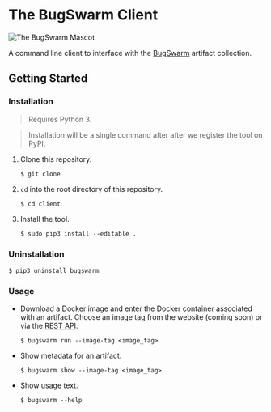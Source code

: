# The BugSwarm Client

![The BugSwarm Mascot](https://cloud.githubusercontent.com/assets/8139148/24324903/1101b9a2-114c-11e7-9340-316022ef57d5.png)

A command line client to interface with the [BugSwarm](https://bugswarm.github.io) artifact collection.

## Getting Started

### Installation
> Requires Python 3.

> Installation will be a single command after after we register the tool on PyPI.
1. Clone this repository.
    ```
    $ git clone
    ```
1. `cd` into the root directory of this repository.
    ```
    $ cd client
    ```
1. Install the tool.
    ```
    $ sudo pip3 install --editable .
    ```

### Uninstallation
```
$ pip3 uninstall bugswarm
```

### Usage
- Download a Docker image and enter the Docker container associated with an artifact. Choose an image tag from the website (coming soon) or via the [REST API](https://github.com/BugSwarm/database#endpoints).
    ```
    $ bugswarm run --image-tag <image_tag>
    ```
- Show metadata for an artifact.
    ```
    $ bugswarm show --image-tag <image_tag>
    ```
- Show usage text.
    ```
    $ bugswarm --help
    ```
